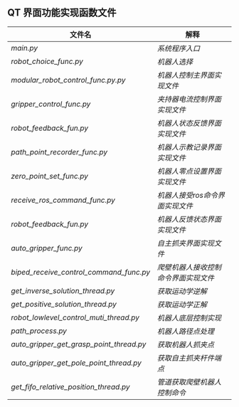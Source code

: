 ## QT 界面功能实现函数文件

|文件名|解释|
|----|-----|
|*main.py*|*系统程序入口*|
|*robot_choice_func.py*| *机器人选择*|
|*modular_robot_control_func.py.py*| *机器人控制主界面实现文件*|
|*gripper_control_func.py*| *夹持器电流控制界面实现文件*|
|*robot_feedback_fun.py*| *机器人状态反馈界面实现文件*|
|*path_point_recorder_func.py*| *机器人示教记录界面实现文件*|
|*zero_point_set_func.py*| *机器人零点设置界面实现文件*|
|*receive_ros_command_func.py*| *机器人接受ros命令界面实现文件*|
|*robot_feedback_fun.py*| *机器人反馈状态界面实现文件*|
|*auto_gripper_func.py*|*自主抓夹界面实现文件*|
|*biped_receive_control_command_func.py*|*爬壁机器人接收控制命令界面实现文件*|
|*get_inverse_solution_thread.py*| *获取运动学逆解*|
|*get_positive_solution_thread.py*|*获取运动学正解*|
|*robot_lowlevel_control_muti_thread.py*|*机器人底层控制实现*|
|*path_process.py*|*机器人路径点处理*|
|*auto_gripper_get_grasp_point_thread.py*|*获取机器人抓夹点*|
|*auto_gripper_get_pole_point_thread.py*|*获取自主抓夹杆件端点*|
|*get_fifo_relative_position_thread.py*|*管道获取爬壁机器人控制命令*|
